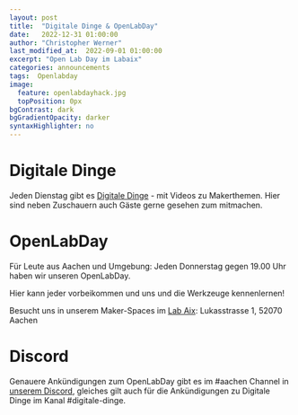 ```yaml
---
layout: post
title:  "Digitale Dinge & OpenLabDay"
date:   2022-12-31 01:00:00
author: "Christopher Werner"
last_modified_at:  2022-09-01 01:00:00
excerpt: "Open Lab Day im Labaix"
categories: announcements
tags:  Openlabday
image:
  feature: openlabdayhack.jpg
  topPosition: 0px
bgContrast: dark
bgGradientOpacity: darker
syntaxHighlighter: no
---
```



# Digitale Dinge

Jeden Dienstag gibt es [Digitale Dinge](https://www.digitale-dinge.de) - mit Videos zu Makerthemen. Hier sind neben Zuschauern auch Gäste gerne gesehen zum mitmachen.

# OpenLabDay

Für Leute aus Aachen und Umgebung: Jeden Donnerstag gegen 19.00 Uhr haben wir unseren OpenLabDay. 

Hier kann jeder vorbeikommen und uns und die Werkzeuge kennenlernen!

Besucht uns in unserem Maker-Spaces im [Lab Aix](https://www.labaix.de/):
Lukasstrasse 1, 52070 Aachen

<div class="img img--fullContainer img--14xLeading" style="background-image: url({{ site.baseurl_posts_img }}openlabday.jpg);"></div>

# Discord

Genauere Ankündigungen zum OpenLabDay gibt es im #aachen Channel in [unserem Discord](https://discord.gg/FRPbrSP), gleiches gilt auch für die Ankündigungen zu Digitale Dinge im Kanal #digitale-dinge.
